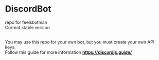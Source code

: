 # DiscordBot
repo for feelsbotman <br>
Current stable version <br>
<br>

You may use this repo for your own bot, but you must create your own API keys. <br>
Follow this guide for more information  **https://discordjs.guide/** <br>
